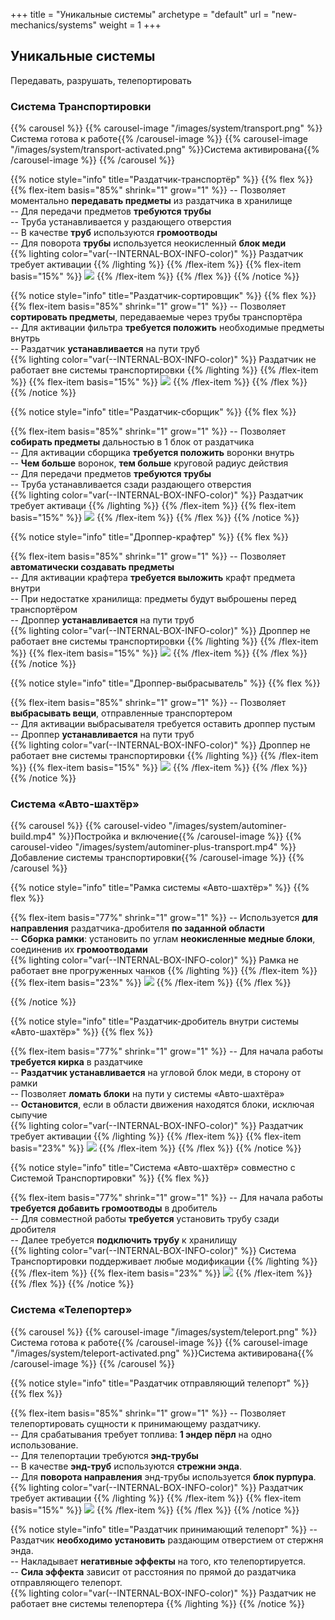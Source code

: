 +++
title = "Уникальные системы"
archetype = "default"
url = "new-mechanics/systems"
weight = 1
+++

## Уникальные системы
<gray>Передавать, разрушать, телепортировать</gray>

### Система Транспортировки
{{% carousel %}}
{{% carousel-image "/images/system/transport.png" %}}Система готова к работе{{% /carousel-image %}} 
{{% carousel-image "/images/system/transport-activated.png" %}}Система активирована{{% /carousel-image %}} 
{{% /carousel %}}


{{% notice style="info" title="Раздатчик-транспортёр" %}}
{{% flex %}}
{{% flex-item basis="85%" shrink="1" grow="1" %}}
-- Позволяет моментально **передавать предметы** из раздатчика в хранилище\
-- Для передачи предметов **требуются трубы**\
-- Труба устанавливается у раздающего отверстия \
-- В качестве **труб** используются **громоотводы**\
-- Для поворота **трубы** используется неокисленный **блок меди** <br> {{% lighting color="var(--INTERNAL-BOX-INFO-color)" %}} <white><i class="fa-solid fa-circle-exclamation fa-xs"></i> Раздатчик требует активации</white> {{% /lighting %}}
{{% /flex-item %}}
{{% flex-item basis="15%" %}}
![](/images/system/dispenser-transporter.png)
{{% /flex-item %}}
{{% /flex %}}
{{% /notice %}}

{{% notice style="info" title="Раздатчик-сортировщик" %}}
{{% flex %}}
{{% flex-item basis="85%" shrink="1" grow="1" %}}
-- Позволяет **сортировать предметы**, передаваемые через трубы транспортёра\
-- Для активации фильтра **требуется положить** необходимые предметы внутрь\
-- Раздатчик **устанавливается** на пути труб <br> {{% lighting color="var(--INTERNAL-BOX-INFO-color)" %}} <white><i class="fa-solid fa-circle-exclamation fa-xs"></i> Раздатчик не работает вне системы транспортировки</white> {{% /lighting %}} 
{{% /flex-item %}}
{{% flex-item basis="15%" %}}
![](/images/system/dispenser-sorter.png) 
{{% /flex-item %}}
{{% /flex %}}
{{% /notice %}}

{{% notice style="info" title="Раздатчик-сборщик" %}}
{{% flex %}}

{{% flex-item basis="85%" shrink="1" grow="1" %}}
-- Позволяет **собирать предметы** дальностью в 1 блок от раздатчика\
-- Для активации сборщика **требуется положить** воронки внутрь\
-- **Чем больше** воронок, **тем больше** круговой радиус действия\
-- Для передачи предметов **требуются трубы**\
-- Труба устанавливается сзади раздающего отверстия  <br> {{% lighting color="var(--INTERNAL-BOX-INFO-color)" %}} <white><i class="fa-solid fa-circle-exclamation fa-xs"></i> Раздатчик требует активаци</white> {{% /lighting %}}
{{% /flex-item %}}
{{% flex-item basis="15%" %}}
![](/images/system/dispenser-collector.png) 
{{% /flex-item %}}
{{% /flex %}}
{{% /notice %}}

{{% notice style="info" title="Дроппер-крафтер" %}}
{{% flex %}}

{{% flex-item basis="85%" shrink="1" grow="1" %}}
-- Позволяет **автоматически создавать предметы**\
-- Для активации крафтера **требуется выложить** крафт предмета внутри\
-- При недостатке хранилища: предметы будут выброшены перед транспортёром\
-- Дроппер **устанавливается** на пути труб <br> {{% lighting color="var(--INTERNAL-BOX-INFO-color)" %}} <white><i class="fa-solid fa-circle-exclamation fa-xs"></i> Дроппер не работает вне системы транспортировки</white> {{% /lighting %}}
{{% /flex-item %}}
{{% flex-item basis="15%" %}}
![](/images/system/dropper-crafter.png)
{{% /flex-item %}}
{{% /flex %}}
{{% /notice %}}

{{% notice style="info" title="Дроппер-выбрасыватель" %}}
{{% flex %}}

{{% flex-item basis="85%" shrink="1" grow="1" %}}
-- Позволяет **выбрасывать вещи**, отправленные транспортером\
-- Для активации выбрасывателя требуется оставить дроппер пустым\
-- Дроппер **устанавливается** на пути труб <br> {{% lighting color="var(--INTERNAL-BOX-INFO-color)" %}} <white><i class="fa-solid fa-circle-exclamation fa-xs"></i> Дроппер не работает вне системы транспортировки</white> {{% /lighting %}}
{{% /flex-item %}}
{{% flex-item basis="15%" %}}
![](/images/system/dropper-dropper.png)
{{% /flex-item %}}
{{% /flex %}}
{{% /notice %}}

### Система «Авто-шахтёр»

{{% carousel %}}
{{% carousel-video "/images/system/autominer-build.mp4" %}}Постройка и включение{{% /carousel-image %}} 
{{% carousel-video "/images/system/autominer-plus-transport.mp4" %}}Добавление системы транспортировки{{% /carousel-image %}} 
{{% /carousel %}}

{{% notice style="info" title="Рамка системы «Авто-шахтёр»" %}}
{{% flex %}}

{{% flex-item basis="77%" shrink="1" grow="1" %}}
-- Используется **для направления** раздатчика-дробителя **по заданной области**\
-- **Сборка рамки**: установить по углам **неокисленные медные блоки**, соединенив их **громоотводами** <br> {{% lighting color="var(--INTERNAL-BOX-INFO-color)" %}} <white><i class="fa-solid fa-circle-exclamation fa-xs"></i> Рамка не работает вне прогруженных чанков</white> {{% /lighting %}}
{{% /flex-item %}}
{{% flex-item basis="23%" %}}
![](/images/system/miner-frame.png)
{{% /flex-item %}}
{{% /flex %}}

{{% /notice %}}

{{% notice style="info" title="Раздатчик-дробитель внутри системы «Авто-шахтёр»" %}}
{{% flex %}}

{{% flex-item basis="77%" shrink="1" grow="1" %}}
-- Для начала работы **требуется кирка** в раздатчике\
-- **Раздатчик устанавливается** на угловой блок меди, в сторону от рамки\
-- Позволяет **ломать блоки** на пути у системы «Авто-шахтёра»\
-- **Остановится**, если в области движения находятся блоки, исключая сыпучие <br> {{% lighting color="var(--INTERNAL-BOX-INFO-color)" %}} <white><i class="fa-solid fa-circle-exclamation fa-xs"></i> Раздатчик требует активации</white> {{% /lighting %}}
{{% /flex-item %}}
{{% flex-item basis="23%" %}}
![](/images/system/miner.png)
{{% /flex-item %}}
{{% /flex %}}
{{% /notice %}}

{{% notice style="info" title="Система «Авто-шахтёр» совместно с Системой Транспортировки" %}}
{{% flex %}}

{{% flex-item basis="77%" shrink="1" grow="1" %}}
-- Для начала работы **требуется добавить громоотводы** в дробитель\
-- Для совместной работы **требуется** установить трубу сзади дробителя\
-- Далее требуется **подключить трубу** к хранилищу <br> {{% lighting color="var(--INTERNAL-BOX-INFO-color)" %}} <white><i class="fa-solid fa-circle-exclamation fa-xs"></i> Система Транспортировки поддерживает любые модификации</white> {{% /lighting %}}
{{% /flex-item %}}
{{% flex-item basis="23%" %}}
![](/images/system/miner-plus-transport.png)
{{% /flex-item %}}
{{% /flex %}}
{{% /notice %}}

### Система «Телепортер»

{{% carousel %}}
{{% carousel-image "/images/system/teleport.png" %}}Система готова к работе{{% /carousel-image %}} 
{{% carousel-image "/images/system/teleport-activated.png" %}}Система активирована{{% /carousel-image %}} 
{{% /carousel %}}

{{% notice style="info" title="Раздатчик отправляющий телепорт" %}}
{{% flex %}}

{{% flex-item basis="85%" shrink="1" grow="1" %}}
-- Позволяет телепортировать сущности к принимающему раздатчику.\
-- Для срабатывания требует топлива: **1 эндер пёрл** на одно использование.\
-- Для телепортации требуются **энд-трубы**\
-- В качестве **энд-труб** используются **стрежни энда**.\
-- Для **поворота направления** энд-трубы используется **блок пурпура**. <br> {{% lighting color="var(--INTERNAL-BOX-INFO-color)" %}} <white><i class="fa-solid fa-circle-exclamation fa-xs"></i> Раздатчик требует активации</white> {{% /lighting %}}
{{% /flex-item %}}
{{% flex-item basis="15%" %}}
![](/images/system/dispenser-teleporter.png)
{{% /flex-item %}}
{{% /flex %}}
{{% /notice %}}

{{% notice style="info" title="Раздатчик принимающий телепорт" %}}
-- Раздатчик **необходимо установить** раздающим отверстием от стержня энда.\
-- Накладывает **негативные эффекты** на того, кто телепортируется.\
-- **Сила эффекта** зависит от расстояния по прямой до раздатчика отправляющего телепорт. <br> {{% lighting color="var(--INTERNAL-BOX-INFO-color)" %}} <white><i class="fa-solid fa-circle-exclamation fa-xs"></i> Раздатчик не работает вне системы телепортера</white> {{% /lighting %}}
{{% /notice %}}